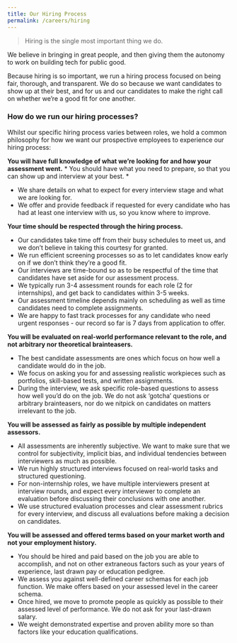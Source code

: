 ```yaml
---
title: Our Hiring Process
permalink: /careers/hiring
---
```

> Hiring is the single most important thing we do. 

We believe in bringing in great people, and then giving them the autonomy to work on building tech for public good. 

Because hiring is so important, we run a hiring process focused on being fair, thorough, and transparent. We do so because we want candidates to show up at their best, and for us and our candidates to make the right call on whether we’re a good fit for one another.

### How do we run our hiring processes?

Whilst our specific hiring process varies between roles, we hold a common philosophy for how we want our prospective employees to experience our hiring process:

**You will have full knowledge of what we’re looking for and how your assessment went.** 
*
You should have what you need to prepare, so that you can show up and interview at your best. *
* We share details on what to expect for every interview stage and what we are looking for. 
* We offer and provide feedback if requested for every candidate who has had at least one interview with us, so you know where to improve. 

**Your time should be respected through the hiring process.** 
* Our candidates take time off from their busy schedules to meet us, and we don’t believe in taking this courtesy for granted. 
* We run efficient screening processes so as to let candidates know early on if we don’t think they’re a good fit. 
* Our interviews are time-bound so as to be respectful of the time that candidates have set aside for our assessment process. 
* We typically run 3-4 assessment rounds for each role (2 for internships), and get back to candidates within 3-5 weeks. 
* Our assessment timeline depends mainly on scheduling as well as time candidates need to complete assignments. 
* We are happy to fast track processes for any candidate who need urgent responses - our record so far is 7 days from application to offer. 

**You will be evaluated on real-world performance relevant to the role, and not arbitrary nor theoretical brainteasers.** 
* The best candidate assessments are ones which focus on how well a candidate would do in the job. 
* We focus on asking you for and assessing realistic workpieces such as portfolios, skill-based tests, and written assignments. 
* During the interview, we ask specific role-based questions to assess how well you’d do on the job. We do not ask ‘gotcha’ questions or arbitrary brainteasers, nor do we nitpick on candidates on matters irrelevant to the job.

**You will be assessed as fairly as possible by multiple independent assessors.** 
* All assessments are inherently subjective. We want to make sure that we control for subjectivity, implicit bias, and individual tendencies between interviewers as much as possible. 
* We run highly structured interviews focused on real-world tasks and structured questioning. 
* For non-internship roles, we have multiple interviewers present at interview rounds, and expect every interviewer to complete an evaluation before discussing their conclusions with one another. 
* We use structured evaluation processes and clear assessment rubrics for every interview, and discuss all evaluations before making a decision on candidates. 

**You will be assessed and offered terms based on your market worth and not your employment history.** 
* You should be hired and paid based on the job you are able to accomplish, and not on other extraneous factors such as your years of experience, last drawn pay or education pedigree. 
* We assess you against well-defined career schemas for each job function. We make offers based on your assessed level in the career schema. 
* Once hired, we move to promote people as quickly as possible to their assessed level of performance. We do not ask for your last-drawn salary. 
* We weight demonstrated expertise and proven ability more so than factors like your education qualifications.